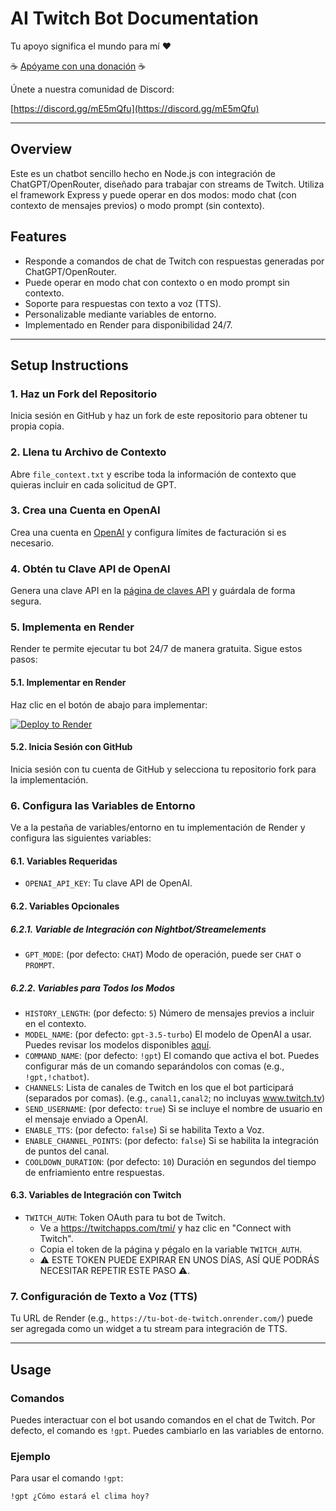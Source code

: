 # AI Twitch Bot Documentation

Tu apoyo significa el mundo para mí ❤️

☕ [Apóyame con una donación](https://streamelements.com/araxielfenix/tip) ☕

Únete a nuestra comunidad de Discord:

[https://discord.gg/mE5mQfu](https://discord.gg/mE5mQfu)

---

## Overview

Este es un chatbot sencillo hecho en Node.js con integración de ChatGPT/OpenRouter, diseñado para trabajar con streams de Twitch. Utiliza el framework Express y puede operar en dos modos: modo chat (con contexto de mensajes previos) o modo prompt (sin contexto).

## Features

- Responde a comandos de chat de Twitch con respuestas generadas por ChatGPT/OpenRouter.
- Puede operar en modo chat con contexto o en modo prompt sin contexto.
- Soporte para respuestas con texto a voz (TTS).
- Personalizable mediante variables de entorno.
- Implementado en Render para disponibilidad 24/7.

---

## Setup Instructions

### 1. Haz un Fork del Repositorio

Inicia sesión en GitHub y haz un fork de este repositorio para obtener tu propia copia.

### 2. Llena tu Archivo de Contexto

Abre `file_context.txt` y escribe toda la información de contexto que quieras incluir en cada solicitud de GPT.

### 3. Crea una Cuenta en OpenAI

Crea una cuenta en [OpenAI](https://platform.openai.com) y configura límites de facturación si es necesario.

### 4. Obtén tu Clave API de OpenAI

Genera una clave API en la [página de claves API](https://platform.openai.com/account/api-keys) y guárdala de forma segura.

### 5. Implementa en Render

Render te permite ejecutar tu bot 24/7 de manera gratuita. Sigue estos pasos:

#### 5.1. Implementar en Render

Haz clic en el botón de abajo para implementar:

[![Deploy to Render](https://render.com/images/deploy-to-render-button.svg)](https://render.com/deploy)

#### 5.2. Inicia Sesión con GitHub

Inicia sesión con tu cuenta de GitHub y selecciona tu repositorio fork para la implementación.

### 6. Configura las Variables de Entorno

Ve a la pestaña de variables/entorno en tu implementación de Render y configura las siguientes variables:

#### 6.1. Variables Requeridas

- `OPENAI_API_KEY`: Tu clave API de OpenAI.

#### 6.2. Variables Opcionales

##### 6.2.1. Variable de Integración con Nightbot/Streamelements
- `GPT_MODE`: (por defecto: `CHAT`) Modo de operación, puede ser `CHAT` o `PROMPT`.

##### 6.2.2. Variables para Todos los Modos
- `HISTORY_LENGTH`: (por defecto: `5`) Número de mensajes previos a incluir en el contexto.
- `MODEL_NAME`: (por defecto: `gpt-3.5-turbo`) El modelo de OpenAI a usar. Puedes revisar los modelos disponibles [aquí](https://platform.openai.com/docs/models). 
- `COMMAND_NAME`: (por defecto: `!gpt`) El comando que activa el bot. Puedes configurar más de un comando separándolos con comas (e.g., `!gpt,!chatbot`).
- `CHANNELS`: Lista de canales de Twitch en los que el bot participará (separados por comas). (e.g., `canal1,canal2`; no incluyas www.twitch.tv)
- `SEND_USERNAME`: (por defecto: `true`) Si se incluye el nombre de usuario en el mensaje enviado a OpenAI.
- `ENABLE_TTS`: (por defecto: `false`) Si se habilita Texto a Voz.
- `ENABLE_CHANNEL_POINTS`: (por defecto: `false`) Si se habilita la integración de puntos del canal.
- `COOLDOWN_DURATION`: (por defecto: `10`) Duración en segundos del tiempo de enfriamiento entre respuestas.

#### 6.3. Variables de Integración con Twitch

- `TWITCH_AUTH`: Token OAuth para tu bot de Twitch.
  - Ve a https://twitchapps.com/tmi/ y haz clic en "Connect with Twitch".
  - Copia el token de la página y pégalo en la variable `TWITCH_AUTH`.
  - ⚠️ ESTE TOKEN PUEDE EXPIRAR EN UNOS DÍAS, ASÍ QUE PODRÁS NECESITAR REPETIR ESTE PASO ⚠️.

### 7. Configuración de Texto a Voz (TTS)

Tu URL de Render (e.g., `https://tu-bot-de-twitch.onrender.com/`) puede ser agregada como un widget a tu stream para integración de TTS.

---

## Usage

### Comandos

Puedes interactuar con el bot usando comandos en el chat de Twitch. Por defecto, el comando es `!gpt`. Puedes cambiarlo en las variables de entorno.

### Ejemplo

Para usar el comando `!gpt`:

```twitch
!gpt ¿Cómo estará el clima hoy?
